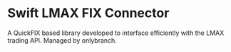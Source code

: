 # Swift LMAX FIX Connector
A QuickFIX based library developed to interface efficiently with the LMAX trading API.
Managed by onlybranch.